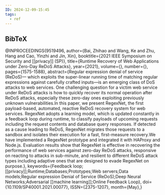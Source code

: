 ```yaml
---
ID: 2024-12-09-15:45
tags:
  - ref
---
```

## BibTeX

@INPROCEEDINGS{9519496,
  author={Bai, Zhihao and Wang, Ke and Zhu, Hang and Cao, Yinzhi and Jin, Xin},
  booktitle={2021 IEEE Symposium on Security and [[privacy]] (SP)}, 
  title={Runtime Recovery of Web Applications under Zero-Day ReDoS Attacks}, 
  year={2021},
  volume={},
  number={},
  pages={1575-1588},
  abstract={Regular expression denial of service (ReDoS)— which exploits the super-linear running time of matching regular expressions against carefully crafted inputs—is an emerging class of DoS attacks to web services. One challenging question for a victim web service under ReDoS attacks is how to quickly recover its normal operation after ReDoS attacks, especially these zero-day ones exploiting previously unknown vulnerabilities.In this paper, we present RegexNet, the first payload-based, automated, reactive ReDoS recovery system for web services. RegexNet adopts a learning model, which is updated constantly in a feedback loop during runtime, to classify payloads of upcoming requests including the request contents and database query responses. If detected as a cause leading to ReDoS, RegexNet migrates those requests to a sandbox and isolates their execution for a fast, first-measure recovery.We have implemented a RegexNet prototype and integrated it with HAProxy and Node.js. Evaluation results show that RegexNet is effective in recovering the performance of web services against zero-day ReDoS attacks, responsive on reacting to attacks in sub-minute, and resilient to different ReDoS attack types including adaptive ones that are designed to evade RegexNet on purpose.},
  keywords={Feedback loop;[[privacy]];Runtime;Databases;Prototypes;Web servers;Data models;Regular expression Denial of Service (ReDoS);Deep Neural Networks;Adversarial [[machine learning]];Online Feedback Loop},
  doi={10.1109/SP40001.2021.00077},
  ISSN={2375-1207},
  month={May},}

